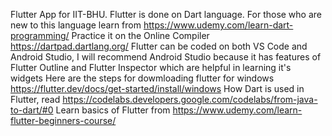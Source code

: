 Flutter App for IIT-BHU.
Flutter is done on Dart language.
For those who are new to this language learn from https://www.udemy.com/learn-dart-programming/
Practice it on the Online Compiler https://dartpad.dartlang.org/
Flutter can be coded on both VS Code and Android Studio,
I will recommend Android Studio because it has features of Flutter Outline and Flutter Inspector which are helpful in learning it's widgets
Here are the steps for dowmloading flutter for windows https://flutter.dev/docs/get-started/install/windows
How Dart is used in Flutter, read https://codelabs.developers.google.com/codelabs/from-java-to-dart/#0
Learn basics of Flutter from https://www.udemy.com/learn-flutter-beginners-course/
